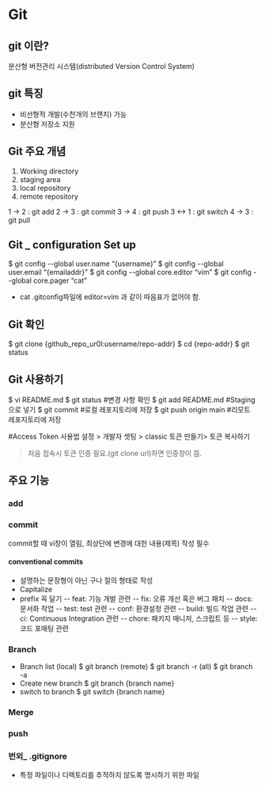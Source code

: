 # Git

## git 이란?
분산형 버전관리 시스템(distributed Version Control System)

## git 특징
- 비선형적 개발(수천개의 브랜치) 가능
- 분산형 저장소 지원

## Git 주요 개념
1. Working directory 
2. staging area 
3. local repository 
4. remote repository


1 -> 2 : git add 
2 -> 3 : git commit
3 -> 4 : git push
3 <-> 1 : git switch
4 -> 3 : git pull

## Git _ configuration Set up
$ git config --global user.name “{username}”
$ git config --global user.email “{emailaddr}”
$ git config --global core.editor “vim”
$ git config --global core.pager “cat”

* cat .gitconfig파일에 editor=vim 과 같이 따음표가 없어야 함.

## Git 확인

$ git clone {github_repo_ur0l:username/repo-addr}
$ cd {repo-addr}
$ git status

## Git 사용하기

$ vi README.md
$ git status
#변경 사항 확인
$ git add README.md
#Staging으로 넣기
$ git commit
#로컬 레포지토리에 저장
$ git push origin main
#리모트 레포지토리에 저장

#Access Token 사용법
설정 > 개발자 셋팅 > classic 토큰 만들기> 토큰 복사하기
> 처음 접속시 토큰 인증 필요.(git clone url)하면 인증창이 뜸.

## 주요 기능

### add

### commit
commit할 때 vi창이 열림, 최상단에 변경에 대한 내용(제목) 작성 필수

#### conventional commits
- 설명하는 문장형이 아닌 구나 절의 형태로 작성
- Capitalize
- prefix 꼭 달기
-- feat: 기능 개발 관련
-- fix: 오류 개선 혹은 버그 패치
-- docs: 문서화 작업
-- test: test 관련
-- conf: 환경설정 관련
-- build: 빌드 작업 관련
-- ci: Continuous Integration 관련
-- chore: 패키지 매니저, 스크립트 등
-- style: 코드 포매팅 관련

### Branch
- Branch list
(local) $ git branch
(remote) $ git branch -r
(all) $ git branch -a
- Create new branch
$ git branch {branch name}
- switch to branch
$ git switch {branch name}

### Merge

### push

### 번외_ .gitignore
- 특정 파일이나 디렉토리를 추적하지 않도록 명시하기 위한 파일

